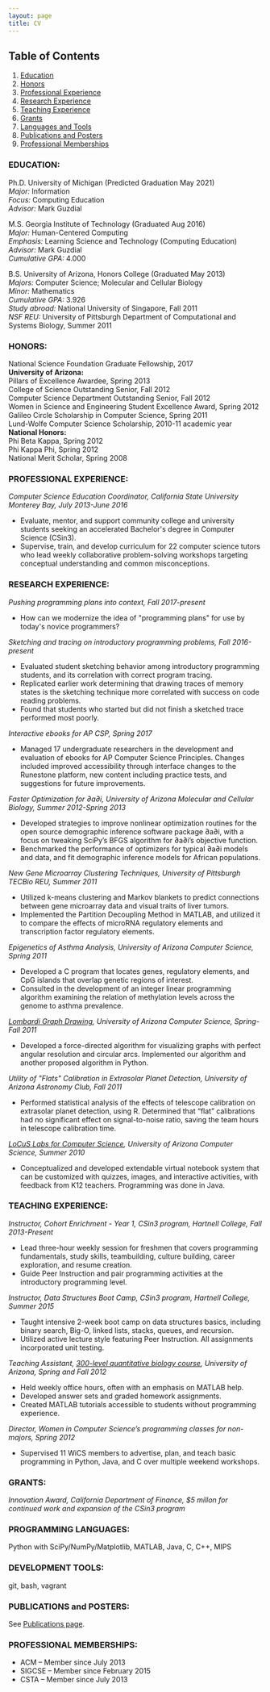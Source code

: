 ```yaml
---
layout: page
title: CV
---
```


## Table of Contents
1. [Education](#education)
2. [Honors](#honors)
3. [Professional Experience](#professional)
4. [Research Experience](#research)
5. [Teaching Experience](#teaching)
6. [Grants](#grants)
7. [Languages and Tools](#languages)
8. [Publications and Posters](#publications)
9. [Professional Memberships](#memberships)

<a id="education"></a>

### EDUCATION:  

Ph.D. University of Michigan  (Predicted Graduation May 2021)  
*Major:* Information  
*Focus:* Computing Education  
*Advisor:* Mark Guzdial   

M.S. Georgia Institute of Technology  (Graduated Aug 2016)   
*Major:* Human-Centered Computing  
*Emphasis:* Learning Science and Technology (Computing Education)  
*Advisor:* Mark Guzdial  
*Cumulative GPA:* 4.000  

B.S.	University of Arizona, Honors College  (Graduated May 2013)  
*Majors:* Computer Science; Molecular and Cellular Biology  
*Minor:* Mathematics  
*Cumulative GPA:* 3.926  
*Study abroad:*	National University of Singapore, Fall 2011  
*NSF REU:*	University of Pittsburgh Department of Computational and Systems Biology, Summer 2011  

<a id="honors"></a>

### HONORS:   
National Science Foundation Graduate Fellowship, 2017  
**University of Arizona:**  
Pillars of Excellence Awardee, Spring 2013  
College of Science Outstanding Senior, Fall 2012  
Computer Science Department Outstanding Senior, Fall 2012  
Women in Science and Engineering Student Excellence Award, Spring 2012  
Galileo Circle Scholarship in Computer Science, Spring 2011  
Lund-Wolfe Computer Science Scholarship, 2010-11 academic year  
**National Honors:**  
Phi Beta Kappa, Spring 2012  	
Phi Kappa Phi, Spring 2012  
National Merit Scholar, Spring 2008  

<a id="professional"></a>

### PROFESSIONAL EXPERIENCE:  
*Computer Science Education Coordinator, California State University Monterey Bay, July 2013-June 2016* 
 
 * Evaluate, mentor, and support community college and university students seeking an accelerated Bachelor's degree in Computer Science (CSin3). 
 * Supervise, train, and develop curriculum for 22 computer science tutors who lead weekly collaborative problem-solving workshops targeting conceptual understanding and common misconceptions.

<a id="research"></a>  

### RESEARCH EXPERIENCE:   

*Pushing programming plans into context, Fall 2017-present*

- How can we modernize the idea of "programming plans" for use by today's novice programmers? 

*Sketching and tracing on introductory programming problems, Fall 2016-present*

- Evaluated student sketching behavior among introductory programming students, and its correlation with correct program tracing.
- Replicated earlier work determining that drawing traces of memory states is the sketching technique more correlated with success on code reading problems. 
- Found that students who started but did not finish a sketched trace performed most poorly. 

*Interactive ebooks for AP CSP, Spring 2017*

- Managed 17 undergraduate researchers in the development and evaluation of ebooks for AP Computer Science Principles. Changes included improved accessibility through interface changes to the Runestone platform, new content including practice tests, and suggestions for future improvements.

*Faster Optimization for ∂a∂i, University of Arizona Molecular and Cellular Biology, Summer 2012-Spring 2013*  

- Developed strategies to improve nonlinear optimization routines for the open source demographic inference software package ∂a∂i, with a focus on tweaking SciPy’s BFGS algorithm for ∂a∂i’s objective function.  
- Benchmarked the performance of optimizers for typical ∂a∂i models and data, and fit demographic inference models for African populations.  

*New Gene Microarray Clustering Techniques, University of Pittsburgh TECBio REU, Summer 2011*  

- Utilized k-means clustering and Markov blankets to predict connections between gene microarray data and visual traits of liver tumors.  
- Implemented the Partition Decoupling Method in MATLAB, and utilized it to compare the effects of microRNA regulatory elements and transcription factor regulatory elements.  

*Epigenetics of Asthma Analysis, University of Arizona Computer Science, Spring 2011*
  
- Developed a C program that locates genes, regulatory elements, and CpG islands that overlap genetic regions of interest.  
- Consulted in the development of an integer linear programming algorithm examining the relation of methylation levels across the genome to asthma prevalence.  

*[Lombardi Graph Drawing](http://lombardi.cs.arizona.edu/), University of Arizona Computer Science, Spring-Fall 2011*  

 * Developed a force-directed algorithm for visualizing graphs with perfect angular resolution and circular arcs. Implemented our algorithm and another proposed algorithm in Python.   

*Utility of "Flats" Calibration in Extrasolar Planet Detection, University of Arizona Astronomy Club, Fall 2011*  

 * Performed statistical analysis of the effects of telescope calibration on extrasolar planet detection, using R. Determined that “flat” calibrations had no significant effect on signal-to-noise ratio, saving the team hours in telescope calibration time.

*[LoCuS Labs for Computer Science](http://www.cs.arizona.edu/projects/focal/ergalics/fieldguide/), University of Arizona Computer Science, Summer 2010*  

 * Conceptualized and developed extendable virtual notebook system that can be customized with quizzes, images, and interactive activities, with feedback from K12 teachers. Programming was done in Java.

<a id="teaching"></a>

### TEACHING EXPERIENCE:  
*Instructor, Cohort Enrichment - Year 1, CSin3 program, Hartnell College, Fall 2013-Present*  

 * Lead three-hour weekly session for freshmen that covers programming fundamentals, study skills, teambuilding, culture building, career exploration, and resume creation.  
 * Guide Peer Instruction and pair programming activities at the introductory programming level.

*Instructor, Data Structures Boot Camp, CSin3 program, Hartnell College, Summer 2015*  
  
 * Taught intensive 2-week boot camp on data structures basics, including binary search, Big-O, linked lists, stacks, queues, and recursion.  
 * Utilized active lecture style featuring Peer Instruction. All assignments incorporated unit testing.

*Teaching Assistant, [300-level quantitative biology course](http://gutengroup.mcb.arizona.edu/mcb-315/), University of Arizona, Spring and Fall 2012*  

 * Held weekly office hours, often with an emphasis on MATLAB help.  
 * Developed answer sets and graded homework assignments.  
 * Created MATLAB tutorials accessible to students without programming experience.  

*Director, Women in Computer Science’s programming classes for non-majors, Spring 2012*  

 * Supervised 11 WiCS members to advertise, plan, and teach basic programming in Python, Java, and C over multiple weekend workshops. 

<a id="grants"></a>

### GRANTS:  
*Innovation Award, California Department of Finance, $5 millon for continued work and expansion of the CSin3 program*

<a id="languages"></a>

### PROGRAMMING LANGUAGES:   
Python with SciPy/NumPy/Matplotlib, MATLAB, Java, C, C++, MIPS  

### DEVELOPMENT TOOLS:  
git, bash, vagrant

<a id="publications"></a> 

### PUBLICATIONS and POSTERS:  

See [Publications page](../pubs).

<a id="memberships"></a> 

### PROFESSIONAL MEMBERSHIPS:  
 * ACM – Member since July 2013
 * SIGCSE – Member since February 2015
 * CSTA – Member since July 2013

